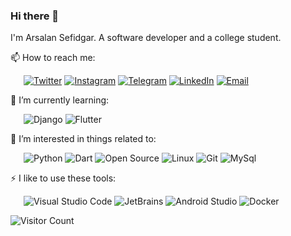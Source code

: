 ### Hi there 👋

I'm Arsalan Sefidgar. A software developer and a college student.

📫 How to reach me: 

&ensp;&ensp;&ensp;[![Twitter](https://img.shields.io/badge/-Twitter-f1c40f?style=flat-square&logo=Twitter&logoColor=fff)](https://twitter.com/arsalanse) [![Instagram](https://img.shields.io/badge/-Instagram-f1c40f?style=flat-square&logo=Instagram&logoColor=fff)](https://Instagram.com/arsalanse) [![Telegram](https://img.shields.io/badge/-Telegram-f1c40f?style=flat-square&logo=Telegram&logoColor=fff)](https://t.me/arsalanse1) [![LinkedIn](https://img.shields.io/badge/-LinkedIn-f1c40f?style=flat-square&logo=LinkedIn&logoColor=fff)](https://www.linkedin.com/in/arsalanse/) [![Email](https://img.shields.io/badge/-Gmail-f1c40f?style=flat-square&logo=Gmail&logoColor=fff)](mailto:dr.sefidgar@gmail.com)


🌱 I’m currently learning:

&ensp;&ensp;&ensp;![Django](https://img.shields.io/badge/-Django-34495e?style=flat-square&logo=Django&logoColor=fff) ![Flutter](https://img.shields.io/badge/-Flutter-34495e?style=flat-square&logo=Flutter&logoColor=fff)

🎉 I’m interested in things related to:

&ensp;&ensp;&ensp;![Python](https://img.shields.io/badge/-Python-34495e?style=flat-square&logo=Python&logoColor=fff) ![Dart](https://img.shields.io/badge/-Dart-34495e?style=flat-square&logo=Dart&logoColor=fff) ![Open Source](https://img.shields.io/badge/-Open%20Source-34495e?style=flat-square&logo=Open%20Source%20Initiative&logoColor=fff) ![Linux](https://img.shields.io/badge/-Linux-34495e?style=flat-square&logo=Linux&logoColor=fff) ![Git](https://img.shields.io/badge/-Git-34495e?style=flat-square&logo=Git&logoColor=fff) ![MySql](https://img.shields.io/badge/-MySql-34495e?style=flat-square&logo=MySql&logoColor=fff)

⚡ I like to use these  tools:

&ensp;&ensp;&ensp;![Visual Studio Code](https://img.shields.io/badge/-Visual%20Studio%20Code-34495e?style=flat-square&logo=Visual%20Studio%20Code&logoColor=fff) ![JetBrains](https://img.shields.io/badge/-JetBrains-34495e?style=flat-square&logo=JetBrains&logoColor=fff) ![Android Studio](https://img.shields.io/badge/-Android%20Studio-34495e?style=flat-square&logo=Android%20Studio&logoColor=fff) ![Docker](https://img.shields.io/badge/-Docker-34495e?style=flat-square&logo=Docker&logoColor=fff)

![Visitor Count](https://profile-counter.glitch.me/arsalanses/count.svg)
